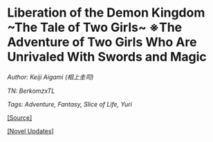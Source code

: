 # Liberation of the Demon Kingdom \~The Tale of Two Girls\~ ※The Adventure of Two Girls Who Are Unrivaled With Swords and Magic
  
_Author:_ _Keiji Aigami (相上圭司)_

_TN: BerkomzxTL_

_Tags: Adventure, Fantasy, Slice of Life, Yuri_

[\[Source\]](https://ncode.syosetu.com/n6348iq/)

[\[Novel Updates\]](https://www.novelupdates.com/)
